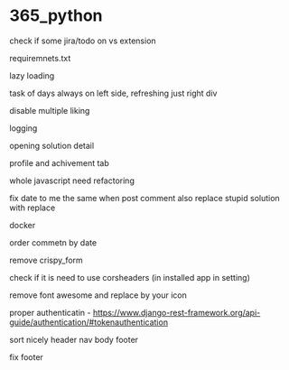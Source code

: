 # 365_python

check if some jira/todo on vs extension

requiremnets.txt

lazy loading

task of days always on left side, refreshing just right div

disable multiple liking

logging

opening solution detail

profile and achivement tab

whole javascript need refactoring

fix date to me the same when post comment also replace stupid solution with replace

docker

order commetn by date

remove crispy_form

check if it is need to use corsheaders (in installed app in setting)

remove font awesome and replace by your icon

proper authenticatin - https://www.django-rest-framework.org/api-guide/authentication/#tokenauthentication

sort nicely header nav body footer

fix footer